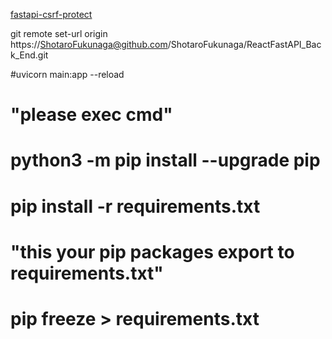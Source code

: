 
[fastapi-csrf-protect](https://pypi.org/project/fastapi-csrf-protect/)

git remote set-url origin https://ShotaroFukunaga@github.com/ShotaroFukunaga/ReactFastAPI_Back_End.git


#uvicorn main:app --reload 
# "please exec cmd"
# python3 -m pip install --upgrade pip
# pip install -r requirements.txt

# "this your pip packages export to requirements.txt"
# pip freeze > requirements.txt
